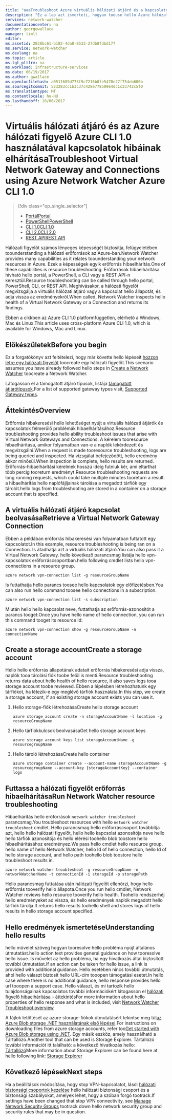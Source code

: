 ```yaml
---
title: "aaaTroubleshoot Azure virtuális hálózati átjáró és a kapcsolatok - Azure CLI 1.0 |} Microsoft Docs"
description: "Ez a lap azt ismerteti, hogyan toouse hello Azure hálózati figyelőt hibaelhárítása Azure CLI 1.0"
services: network-watcher
documentationcenter: na
author: georgewallace
manager: timlt
editor: 
ms.assetid: 2838bc61-b182-4da8-8533-27db8fdbd177
ms.service: network-watcher
ms.devlang: na
ms.topic: article
ms.tgt_pltfrm: na
ms.workload: infrastructure-services
ms.date: 06/19/2017
ms.author: gwallace
ms.openlocfilehash: a0511689d773f9c7216b0fe5470e27f754eb600b
ms.sourcegitcommit: 523283cc1b3c37c428e77850964dc1c33742c5f0
ms.translationtype: MT
ms.contentlocale: hu-HU
ms.lasthandoff: 10/06/2017
---
```

# <a name="troubleshoot-virtual-network-gateway-and-connections-using-azure-network-watcher-azure-cli-10"></a><span data-ttu-id="13abb-103">Virtuális hálózati átjáró és az Azure hálózati figyelő Azure CLI 1.0 használatával kapcsolatok hibáinak elhárítása</span><span class="sxs-lookup"><span data-stu-id="13abb-103">Troubleshoot Virtual Network Gateway and Connections using Azure Network Watcher Azure CLI 1.0</span></span>

> [!div class="op_single_selector"]
> - [<span data-ttu-id="13abb-104">Portál</span><span class="sxs-lookup"><span data-stu-id="13abb-104">Portal</span></span>](network-watcher-troubleshoot-manage-portal.md)
> - [<span data-ttu-id="13abb-105">PowerShell</span><span class="sxs-lookup"><span data-stu-id="13abb-105">PowerShell</span></span>](network-watcher-troubleshoot-manage-powershell.md)
> - [<span data-ttu-id="13abb-106">CLI 1.0</span><span class="sxs-lookup"><span data-stu-id="13abb-106">CLI 1.0</span></span>](network-watcher-troubleshoot-manage-cli-nodejs.md)
> - [<span data-ttu-id="13abb-107">CLI 2.0</span><span class="sxs-lookup"><span data-stu-id="13abb-107">CLI 2.0</span></span>](network-watcher-troubleshoot-manage-cli.md)
> - [<span data-ttu-id="13abb-108">REST API</span><span class="sxs-lookup"><span data-stu-id="13abb-108">REST API</span></span>](network-watcher-troubleshoot-manage-rest.md)

<span data-ttu-id="13abb-109">Hálózati figyelőt számos lényeges képességét biztosítja, felügyeletében toounderstanding a hálózati erőforrások az Azure-ban.</span><span class="sxs-lookup"><span data-stu-id="13abb-109">Network Watcher provides many capabilities as it relates toounderstanding your network resources in Azure.</span></span> <span data-ttu-id="13abb-110">Ezek a képességek egyik erőforrás hibaelhárítás.</span><span class="sxs-lookup"><span data-stu-id="13abb-110">One of these capabilities is resource troubleshooting.</span></span> <span data-ttu-id="13abb-111">Erőforrások hibaelhárítása hívható hello portál, a PowerShell, a CLI vagy a REST API-n keresztül.</span><span class="sxs-lookup"><span data-stu-id="13abb-111">Resource troubleshooting can be called through hello portal, PowerShell, CLI, or REST API.</span></span> <span data-ttu-id="13abb-112">Meghívásakor, a hálózati figyelőt megvizsgálja a virtuális hálózati átjáró vagy a kapcsolat hello állapotát, és adja vissza az eredményekről.</span><span class="sxs-lookup"><span data-stu-id="13abb-112">When called, Network Watcher inspects hello health of a Virtual Network Gateway or a Connection and returns its findings.</span></span>

<span data-ttu-id="13abb-113">Ebben a cikkben az Azure CLI 1.0 platformfüggetlen, elérhető a Windows, Mac és Linux.</span><span class="sxs-lookup"><span data-stu-id="13abb-113">This article uses cross-platform Azure CLI 1.0, which is available for Windows, Mac and Linux.</span></span> 

## <a name="before-you-begin"></a><span data-ttu-id="13abb-114">Előkészületek</span><span class="sxs-lookup"><span data-stu-id="13abb-114">Before you begin</span></span>

<span data-ttu-id="13abb-115">Ez a forgatókönyv azt feltételezi, hogy már követte hello lépéseit [hozzon létre egy hálózati figyelőt](network-watcher-create.md) toocreate egy hálózati figyelőt.</span><span class="sxs-lookup"><span data-stu-id="13abb-115">This scenario assumes you have already followed hello steps in [Create a Network Watcher](network-watcher-create.md) toocreate a Network Watcher.</span></span>

<span data-ttu-id="13abb-116">Látogasson el a támogatott átjáró típusok, listája [támogatott átjárótípusok](/network-watcher-troubleshoot-overview.md#supported-gateway-types).</span><span class="sxs-lookup"><span data-stu-id="13abb-116">For a list of supported gateway types visit, [Supported Gateway types](/network-watcher-troubleshoot-overview.md#supported-gateway-types).</span></span>

## <a name="overview"></a><span data-ttu-id="13abb-117">Áttekintés</span><span class="sxs-lookup"><span data-stu-id="13abb-117">Overview</span></span>

<span data-ttu-id="13abb-118">Erőforrás hibakeresési hello lehetőséget nyújt a virtuális hálózati átjárók és kapcsolatok felmerülő problémák hibaelhárításához.</span><span class="sxs-lookup"><span data-stu-id="13abb-118">Resource troubleshooting provides hello ability troubleshoot issues that arise with Virtual Network Gateways and Connections.</span></span> <span data-ttu-id="13abb-119">A kérelem tooresource hibaelhárítása, amikor folyamatban van-e a naplók lekérdezett és megvizsgálni.</span><span class="sxs-lookup"><span data-stu-id="13abb-119">When a request is made tooresource troubleshooting, logs are being queried and inspected.</span></span> <span data-ttu-id="13abb-120">Ha vizsgálat befejeződött, hello eredmény akkor minősül.</span><span class="sxs-lookup"><span data-stu-id="13abb-120">When inspection is complete, hello results are returned.</span></span> <span data-ttu-id="13abb-121">Erőforrás-hibaelhárítási kérelmek hosszú ideig futniuk kér, ami eltarthat több percig tooreturn eredményt.</span><span class="sxs-lookup"><span data-stu-id="13abb-121">Resource troubleshooting requests are long running requests, which could take multiple minutes tooreturn a result.</span></span> <span data-ttu-id="13abb-122">a hibaelhárítás hello naplófájljainak tárolása a megadott tárfiók egy tárolót.</span><span class="sxs-lookup"><span data-stu-id="13abb-122">hello logs from troubleshooting are stored in a container on a storage account that is specified.</span></span>

## <a name="retrieve-a-virtual-network-gateway-connection"></a><span data-ttu-id="13abb-123">A virtuális hálózati átjáró kapcsolat beolvasása</span><span class="sxs-lookup"><span data-stu-id="13abb-123">Retrieve a Virtual Network Gateway Connection</span></span>

<span data-ttu-id="13abb-124">Ebben a példában erőforrás hibakeresési van folyamatban futtatott egy kapcsolatot.</span><span class="sxs-lookup"><span data-stu-id="13abb-124">In this example, resource troubleshooting is being ran on a Connection.</span></span> <span data-ttu-id="13abb-125">Is átadhatja azt a virtuális hálózati átjáró.</span><span class="sxs-lookup"><span data-stu-id="13abb-125">You can also pass it a Virtual Network Gateway.</span></span> <span data-ttu-id="13abb-126">hello következő parancsmag listája hello vpn-kapcsolatok erőforráscsoportban.</span><span class="sxs-lookup"><span data-stu-id="13abb-126">hello following cmdlet lists hello vpn-connections in a resource group.</span></span>

```azurecli
azure network vpn-connection list -g resourceGroupName
```

<span data-ttu-id="13abb-127">Is futtathatja hello parancs toosee hello kapcsolatok egy előfizetésben.</span><span class="sxs-lookup"><span data-stu-id="13abb-127">You can also run hello command toosee hello connections in a subscription.</span></span>

```azurecli
azure network vpn-connection list -s subscription
```

<span data-ttu-id="13abb-128">Miután hello hello kapcsolat neve, futtathatja az erőforrás-azonosítót a parancs tooget:</span><span class="sxs-lookup"><span data-stu-id="13abb-128">Once you have hello name of hello connection, you can run this command tooget its resource Id:</span></span>

```azurecli
azure network vpn-connection show -g resourceGroupName -n connectionName
```

## <a name="create-a-storage-account"></a><span data-ttu-id="13abb-129">Create a storage account</span><span class="sxs-lookup"><span data-stu-id="13abb-129">Create a storage account</span></span>

<span data-ttu-id="13abb-130">Hello hello erőforrás állapotának adatait erőforrás hibakeresési adja vissza, naplók tooa tárolási fiók toobe felül is menti.</span><span class="sxs-lookup"><span data-stu-id="13abb-130">Resource troubleshooting returns data about hello health of hello resource, it also saves logs tooa storage account toobe reviewed.</span></span> <span data-ttu-id="13abb-131">Ebben a lépésben létrehozhatunk egy tárfiókot, ha létezik-e egy meglévő tárfiók használata.</span><span class="sxs-lookup"><span data-stu-id="13abb-131">In this step, we create a storage account, if an existing storage account exists you can use it.</span></span>

1. <span data-ttu-id="13abb-132">Hello storage-fiók létrehozása</span><span class="sxs-lookup"><span data-stu-id="13abb-132">Create hello storage account</span></span>

    ```azurecli
    azure storage account create -n storageAccountName -l location -g resourceGroupName
    ```

1. <span data-ttu-id="13abb-133">Hello tárfiókkulcsok beolvasása</span><span class="sxs-lookup"><span data-stu-id="13abb-133">Get hello storage account keys</span></span>

    ```azurecli
    azure storage account keys list storageAccountName -g resourcegroupName
    ```

1. <span data-ttu-id="13abb-134">Hello tároló létrehozása</span><span class="sxs-lookup"><span data-stu-id="13abb-134">Create hello container</span></span>

    ```azurecli
    azure storage container create --account-name storageAccountName -g resourcegroupName --account-key {storageAccountKey} --container logs
    ```

## <a name="run-network-watcher-resource-troubleshooting"></a><span data-ttu-id="13abb-135">Futtassa a hálózati figyelőt erőforrás hibaelhárítása</span><span class="sxs-lookup"><span data-stu-id="13abb-135">Run Network Watcher resource troubleshooting</span></span>

<span data-ttu-id="13abb-136">Hibaelhárítás hello erőforrások `network watcher troubleshoot` parancsmag.</span><span class="sxs-lookup"><span data-stu-id="13abb-136">You troubleshoot resources with hello `network watcher troubleshoot` cmdlet.</span></span> <span data-ttu-id="13abb-137">Hello parancsmag hello erőforráscsoport továbbítja azt, hello hello hálózati figyelőt, hello hello kapcsolat azonosítója neve hello hello tárfiók azonosítója és hello elérési toohello blob toostore hello hibaelhárításához eredményez.</span><span class="sxs-lookup"><span data-stu-id="13abb-137">We pass hello cmdlet hello resource group, hello name of hello Network Watcher, hello Id of hello connection, hello Id of hello storage account, and hello path toohello blob toostore hello troubleshoot results in.</span></span>

```azurecli
azure network watcher troubleshoot -g resourceGroupName -n networkWatcherName -t connectionId -i storageId -p storagePath
```

<span data-ttu-id="13abb-138">Hello parancsmag futtatása után hálózati figyelőt ellenőrzi, hogy hello erőforrás tooverify hello állapota.</span><span class="sxs-lookup"><span data-stu-id="13abb-138">Once you run hello cmdlet, Network Watcher reviews hello resource tooverify hello health.</span></span> <span data-ttu-id="13abb-139">Toohello rendszerhéj hello eredményeket ad vissza, és hello eredmények naplók megadott hello tárfiók tárolja.</span><span class="sxs-lookup"><span data-stu-id="13abb-139">It returns hello results toohello shell and stores logs of hello results in hello storage account specified.</span></span>

## <a name="understanding-hello-results"></a><span data-ttu-id="13abb-140">Hello eredmények ismertetése</span><span class="sxs-lookup"><span data-stu-id="13abb-140">Understanding hello results</span></span>

<span data-ttu-id="13abb-141">hello művelet szöveg hogyan tooresolve hello probléma nyújt általános útmutatást.</span><span class="sxs-lookup"><span data-stu-id="13abb-141">hello action text provides general guidance on how tooresolve hello issue.</span></span> <span data-ttu-id="13abb-142">Is művelet az hello probléma, ha egy hivatkozás által biztosított további útmutatást.</span><span class="sxs-lookup"><span data-stu-id="13abb-142">If an action can be taken for hello issue, a link is provided with additional guidance.</span></span> <span data-ttu-id="13abb-143">Hello esetében nincs további útmutatás, ahol hello választ biztosít hello URL-cím tooopen támogatási esetet.</span><span class="sxs-lookup"><span data-stu-id="13abb-143">In hello case where there is no additional guidance, hello response provides hello url tooopen a support case.</span></span>  <span data-ttu-id="13abb-144">Hello választ, és mi tartozik hello tulajdonságainak kapcsolatos további információkért látogasson el [hálózati figyelő hibaelhárítása – áttekintés](network-watcher-troubleshoot-overview.md)</span><span class="sxs-lookup"><span data-stu-id="13abb-144">For more information about hello properties of hello response and what is included, visit [Network Watcher Troubleshoot overview](network-watcher-troubleshoot-overview.md)</span></span>

<span data-ttu-id="13abb-145">A fájlok letöltését az azure storage-fiókok útmutatásért tekintse meg túl[az Azure Blob storage .NET használatának első lépései](../storage/blobs/storage-dotnet-how-to-use-blobs.md).</span><span class="sxs-lookup"><span data-stu-id="13abb-145">For instructions on downloading files from azure storage accounts, refer too[Get started with Azure Blob storage using .NET](../storage/blobs/storage-dotnet-how-to-use-blobs.md).</span></span> <span data-ttu-id="13abb-146">Egy másik eszköz, amely használható a Tártallózó.</span><span class="sxs-lookup"><span data-stu-id="13abb-146">Another tool that can be used is Storage Explorer.</span></span> <span data-ttu-id="13abb-147">Tártallózó további információt itt található: a következő hivatkozás hello: [Tártallózó](http://storageexplorer.com/)</span><span class="sxs-lookup"><span data-stu-id="13abb-147">More information about Storage Explorer can be found here at hello following link: [Storage Explorer](http://storageexplorer.com/)</span></span>

## <a name="next-steps"></a><span data-ttu-id="13abb-148">Következő lépések</span><span class="sxs-lookup"><span data-stu-id="13abb-148">Next steps</span></span>

<span data-ttu-id="13abb-149">Ha a beállítások módosítása, hogy stop VPN-kapcsolatot, lásd: [hálózati biztonsági csoportok kezelése](../virtual-network/virtual-network-manage-nsg-arm-portal.md) hello hálózati biztonsági csoport és a biztonsági szabályokat, amelyek lehet, hogy a szóban forgó tootrack.</span><span class="sxs-lookup"><span data-stu-id="13abb-149">If settings have been changed that stop VPN connectivity, see [Manage Network Security Groups](../virtual-network/virtual-network-manage-nsg-arm-portal.md) tootrack down hello network security group and security rules that may be in question.</span></span>
